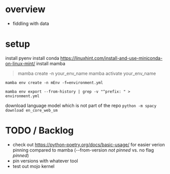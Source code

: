 # overview

- fiddling with data

# setup
 install pyenv
 install conda  https://linuxhint.com/install-and-use-miniconda-on-linux-mint/
 install mamba 

> mamba create -n your_env_name
> mamba activate your_env_name

`mamba env create -n mEnv -f=environment.yml `


`mamba env export --from-history | grep -v "^prefix: " > environment.yml`

download  language model which is not part of the repo
`python -m spacy download en_core_web_sm`


# TODO / Backlog 
- check out https://python-poetry.org/docs/basic-usage/ for easier verion pinning compared to mamba (--from-version *not pinned* vs. no flag *pinned*)
- pin versions with whatever tool
- test out mojo kernel